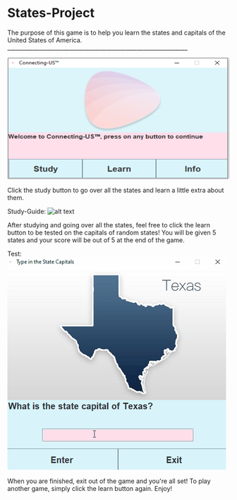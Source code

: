 # States-Project

The purpose of this game is to help you learn the states and capitals 
of the United States of America. 
________________________________________________________________</br>

<img src="openingScreen.png" width="900" height="275"></br>


Click the study button to go over all the states and learn a little extra 
about them. </br>

Study-Guide: 
![alt text](https://github.com/fowler-mychale/States-Project/blob/master/study.gif "Study Guide")</br>



After studying and going over all the states, feel free to click the learn 
button to be tested on the capitals of random states! You will be given 
5 states and your score will be out of 5 at the end of the game. </br>

Test:</br>
![alt text](https://github.com/fowler-mychale/States-Project/blob/master/test.gif "Study Guide")

When you are finished, exit out of the game and you're all set! 
To play another game, simply click the learn button again. Enjoy!
